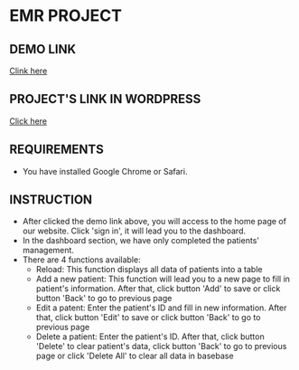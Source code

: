 # EMR PROJECT
## DEMO LINK
[Clink here](https://emrsystemproject.web.app/home.html)
## PROJECT'S LINK IN WORDPRESS
[Click here](https://bmeelearning.wordpress.com/2022/11/11/20221-et2030e-team-04-project/)
## REQUIREMENTS
- You have installed Google Chrome or Safari.
## INSTRUCTION
- After clicked the demo link above, you will access to the home page of our website. Click 'sign in', it will lead you to the dashboard.
- In the dashboard section, we have only completed the patients' management.
- There are 4 functions available: 
    * Reload: This function displays all data of patients into a table
    * Add a new patient: This function will lead you to a new page to fill in patient's information. After that, click button 'Add' to save or click button 'Back' to go to previous page
    * Edit a patent: Enter the patient's ID and fill in new information. After that, click button 'Edit' to save or click button 'Back' to go to previous page
    * Delete a patient: Enter the patient's ID. After that, click button 'Delete' to clear patient's data, click button 'Back' to go to previous page or click 'Delete All' to clear all data in basebase